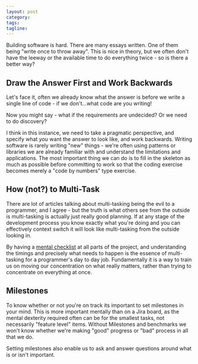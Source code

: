 ```yaml
---
layout: post
category:
tags:
tagline:
---
```


Building software is hard. There are many essays written. One of them being "write once to throw away". This is nice in theory, but we often don't have the leeway or the available time to do everything twice - so is there a better way?

## Draw the Answer First and Work Backwards

Let's face it, often we already know what the answer is before we write a single line of code - if we don't...what code are you writing!

Now you might say - what if the requirements are undecided? Or we need to do discovery?

I think in this instance, we need to take a pragmatic perspective, and specify what _you_ want the answer to look like, and work backwards. Writing software is rarely writing "new" things - we're often using patterns or libraries we are already familiar with and understand the limitations and applications. The most important thing we can do is to fill in the skeleton as much as possible before committing to work so that the coding exercise becomes merely a "code by numbers" type exercise. 

## How (not?) to Multi-Task

There are lot of articles talking about multi-tasking being the evil to a programmer, and I agree - but the truth is what others see from the outside is multi-tasking is actually just really good planning. If at any stage of the development process you know exactly what you're doing and you can effectively context switch it will look like multi-tasking from the outside looking in. 

By having a [mental checklist](https://liquipedia.net/starcraft2/Mental_Checklist) at all parts of the project, and understanding the timings and precisely what needs to happen is the essence of multi-tasking for a programmer's day to day job. Fundamentally it is a way to train us on moving our concentration on what really matters, rather than trying to concentrate on everything at once. 

## Milestones

To know whether or not you're on track its important to set milestones in your mind. This is more important mentally than on a Jira board, as the mental dexterity required often can be for the smallest tasks, not necessarily "feature level" items. Without Milestones and benchmarks we won't know whether we're making "good" progress or "bad" process in all that we do. 

Setting milestones also enable us to ask and answer questions around what is or isn't important.
